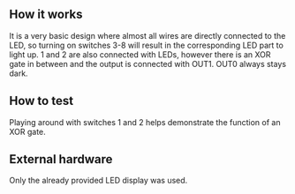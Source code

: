 <!---

This file is used to generate your project datasheet. Please fill in the information below and delete any unused
sections.

You can also include images in this folder and reference them in the markdown. Each image must be less than
512 kb in size, and the combined size of all images must be less than 1 MB.
-->

## How it works

It is a very basic design where almost all wires are directly connected to the LED, so turning on switches 3-8 will result in the corresponding LED part to light up. 1 and 2 are also connected with LEDs, however there is an XOR gate in between and the output is connected with OUT1. OUT0 always stays dark.

## How to test

Playing around with switches 1 and 2 helps demonstrate the function of an XOR gate. 

## External hardware

Only the already provided LED display was used. 
